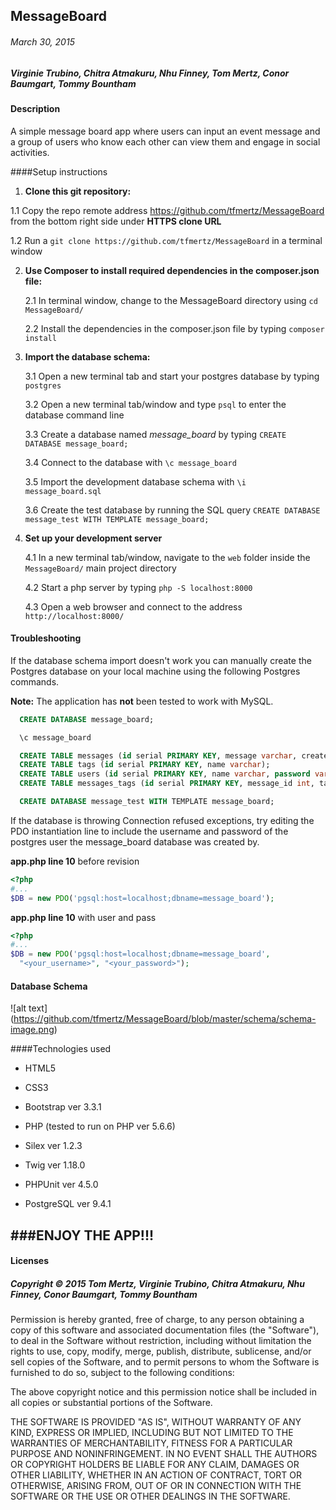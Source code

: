 
## MessageBoard

###### March 30, 2015

##### Virginie Trubino, Chitra Atmakuru, Nhu Finney, Tom Mertz, Conor Baumgart, Tommy Bountham


#### Description

A simple message board app where users can input an event message and a group of users who know each other can view them and engage in social activities.

####Setup instructions

1.  **Clone this git repository:**

  1.1 Copy the repo remote address  https://github.com/tfmertz/MessageBoard from the bottom right side under **HTTPS clone URL**

  1.2 Run a `git clone https://github.com/tfmertz/MessageBoard` in a terminal window

2.  **Use Composer to install required dependencies in the composer.json file:**

    2.1 In terminal window, change to the MessageBoard directory using `cd MessageBoard/`

    2.2 Install the dependencies in the composer.json file by typing `composer install`

3.  **Import the database schema:**

    3.1 Open a new terminal tab and start your postgres database by typing `postgres`

    3.2 Open a new terminal tab/window and type `psql` to enter the database command line

    3.3 Create a database named *message_board* by typing `CREATE DATABASE message_board;`

    3.4 Connect to the database with `\c message_board`

    3.5 Import the development database schema with `\i message_board.sql`

    3.6 Create the test database by running the SQL query `CREATE DATABASE message_test WITH TEMPLATE message_board;`

4.  **Set up your development server**

    4.1 In a new terminal tab/window, navigate to the `web` folder inside the `MessageBoard/` main project directory

    4.2 Start a php server by typing `php -S localhost:8000`

    4.3 Open a web browser and connect to the address `http://localhost:8000/`

#### Troubleshooting

If the database schema import doesn't work you can manually create the Postgres database on your local machine using the following Postgres commands.

**Note:** The application has **not** been tested to work with MySQL.

```sql
  CREATE DATABASE message_board;

  \c message_board

  CREATE TABLE messages (id serial PRIMARY KEY, message varchar, created timestamp, user_id int);
  CREATE TABLE tags (id serial PRIMARY KEY, name varchar);
  CREATE TABLE users (id serial PRIMARY KEY, name varchar, password varchar, admin boolean);
  CREATE TABLE messages_tags (id serial PRIMARY KEY, message_id int, tag_id int);

  CREATE DATABASE message_test WITH TEMPLATE message_board;
```

If the database is throwing Connection refused exceptions, try editing the PDO instantiation line to include the username and password of the postgres user the message_board database was created by.


**app.php line 10** before revision

```php
<?php
#...
$DB = new PDO('pgsql:host=localhost;dbname=message_board');
```

**app.php line 10** with user and pass

```php
<?php
#...
$DB = new PDO('pgsql:host=localhost;dbname=message_board',
  "<your_username>", "<your_password>");
```

#### Database Schema

![alt text] (https://github.com/tfmertz/MessageBoard/blob/master/schema/schema-image.png)

####Technologies used

* HTML5

* CSS3

* Bootstrap ver 3.3.1

* PHP (tested to run on PHP ver 5.6.6)

* Silex ver 1.2.3

* Twig ver 1.18.0

* PHPUnit ver 4.5.0

* PostgreSQL ver 9.4.1

###ENJOY THE APP!!!
---
#### Licenses

##### Copyright © 2015 Tom Mertz, Virginie Trubino, Chitra Atmakuru, Nhu Finney, Conor Baumgart, Tommy Bountham

Permission is hereby granted, free of charge, to any person obtaining a copy of this software and associated documentation files (the "Software"), to deal in the Software without restriction, including without limitation the rights to use, copy, modify, merge, publish, distribute, sublicense, and/or sell copies of the Software, and to permit persons to whom the Software is furnished to do so, subject to the following conditions:

The above copyright notice and this permission notice shall be included in all copies or substantial portions of the Software.

THE SOFTWARE IS PROVIDED "AS IS", WITHOUT WARRANTY OF ANY KIND, EXPRESS OR IMPLIED, INCLUDING BUT NOT LIMITED TO THE WARRANTIES OF MERCHANTABILITY, FITNESS FOR A PARTICULAR PURPOSE AND NONINFRINGEMENT. IN NO EVENT SHALL THE AUTHORS OR COPYRIGHT HOLDERS BE LIABLE FOR ANY CLAIM, DAMAGES OR OTHER LIABILITY, WHETHER IN AN ACTION OF CONTRACT, TORT OR OTHERWISE, ARISING FROM, OUT OF OR IN CONNECTION WITH THE SOFTWARE OR THE USE OR OTHER DEALINGS IN THE SOFTWARE.
